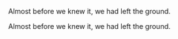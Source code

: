 Almost before we knew it, we had left the ground.

Almost before we knew it, we had left the ground.


